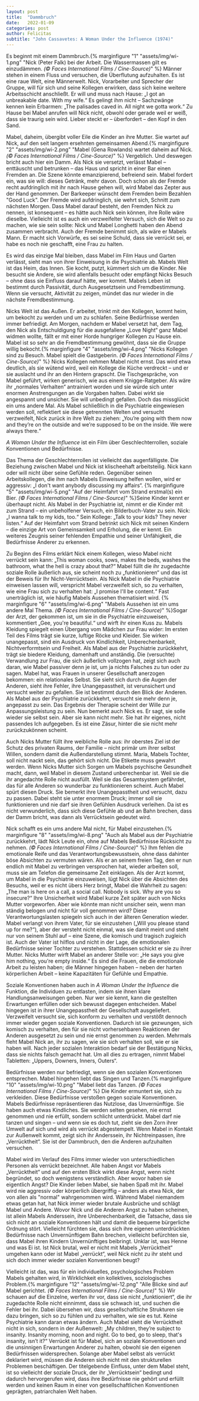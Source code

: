 ```yaml
---
layout: post
title:  "Dammbruch"
date:   2022-01-09
categories: post
author: Felicitas
subtitle: "John Cassavetes: A Woman Under the Influence (1974)"
---
```

 
Es beginnt mit einem Dammbruch.{% marginfigure "1" "assets/img/wi-1.png" "Nick (Peter Falk) bei der Arbeit. Die Wassermassen gilt es einzudämmen. *(©  Faces International Films / Cine-Source)*" %} Männer stehen in einem Fluss und versuchen, die Überflutung aufzuhalten. Es ist eine raue Welt, eine Männerwelt. Nick, Vorarbeiter und Sprecher der Gruppe, will für sich und seine Kollegen erwirken, dass sich keine weitere Arbeitsschicht anschließt. Er will und muss nach Hause: „I got an unbreakable date. With my wife.“ Es gelingt ihm nicht – Sachzwänge kennen kein Erbarmen: „The palisades caved in. All night we gotta work.“ Zu Hause bei Mabel anrufen will Nick nicht, obwohl oder gerade weil er weiß, dass sie traurig sein wird. Lieber steckt er – überfordert – den Kopf in den Sand.

Mabel, daheim, übergibt voller Eile die Kinder an ihre Mutter. Sie wartet auf Nick, auf den seit langem ersehnten gemeinsamen Abend.{% marginfigure "2" "assets/img/wi-2.png" "Mabel (Gena Rowlands) wartet daheim auf Nick. *(©  Faces International Films / Cine-Source)*" %} Vergeblich. Und deswegen bricht auch hier ein Damm. Als Nick sie versetzt, verlässt Mabel – enttäuscht und betrunken – das Haus und spricht in einer Bar einen Fremden an. Die Szene könnte emanzipierend, befreiend sein. Mabel fordert ein, was sie will: dieses Getränk, mehr davon. Doch schon als der Fremde recht aufdringlich mit ihr nach Hause gehen will, wird Mabel das Zepter aus der Hand genommen. Der Barkeeper wünscht dem Fremden beim Bezahlen "Good Luck". Der Fremde wird aufdringlich, sie wehrt sich, Schnitt zum nächsten Morgen. Dass Mabel darauf besteht, den Fremden Nick zu nennen, ist konsequent – es hätte auch Nick sein können, ihre Rolle wäre dieselbe. Vielleicht ist es auch ein verzweifelter Versuch, sich die Welt so zu machen, wie sie sein sollte: Nick und Mabel Longhetti haben den Abend zusammen verbracht. Auch der Fremde benimmt sich, als wäre er Mabels Mann. Er macht sich Vorwürfe, es sei seine Schuld, dass sie verrückt sei, er habe es noch nie geschafft, eine Frau zu halten.

Es wird das einzige Mal bleiben, dass Mabel im Film Haus und Garten verlässt, sieht man von ihrer Einweisung in die Psychiatrie ab. Mabels Welt ist das Heim, das Innen. Sie kocht, putzt, kümmert sich um die Kinder. Nie besucht sie Andere, sie wird allenfalls besucht oder empfängt Nicks Besuch – ohne dass sie Einfluss darauf hätte, wer kommt. Mabels Leben ist bestimmt durch Passivität, durch Ausgesetztsein und Fremdbestimmung. Wenn sie versucht, Aktivität zu zeigen, mündet das nur wieder in die nächste Fremdbestimmung.

Nicks Welt ist das Außen. Er arbeitet, trinkt mit den Kollegen, kommt heim, um bekocht zu werden und um zu schlafen. Seine Bedürfnisse werden immer befriedigt. Am Morgen, nachdem er Mabel versetzt hat, dem Tag, den Nick als Entschuldigung für die ausgefallene „Love Night“ ganz Mabel widmen wollte, fällt er mit einer Horde hungriger Kollegen zu Hause ein. Mabel ist so sehr an die Fremdbestimmung gewöhnt, dass sie die Gruppe willig bekocht.{% marginfigure "4" "assets/img/wi-4.png" "Nicks Kollegen sind zu Besuch. Mabel spielt die Gastgeberin. *(©  Faces International Films / Cine-Source)*" %} Nicks Kollegen nehmen Mabel nicht ernst. Das wird etwa deutlich, als sie wütend wird, weil ein Kollege die Küche verdreckt – und er sie auslacht und ihr an den Hintern grapscht. Die Tischgespräche, von Mabel geführt, wirken generisch, wie aus einem Knigge-Ratgeber. Als wäre ihr „normales Verhalten“ antrainiert worden und sie würde sich unter enormen Anstrengungen an die Vorgaben halten. Dabei wirkt sie angespannt und unsicher. Sie will unbedingt gefallen. Doch das missglückt ein ums andere Mal. Als Mabel schließlich in die Psychiatrie eingewiesen werden soll, reflektiert sie diese getrennten Welten und versucht verzweifelt, Nick zurück in ihre Welt zu ziehen: „You’re going with them now and they’re on the outside and we’re supposed to be on the inside. We were always there.“ 

*A Woman Under the Influence* ist ein Film über Geschlechterrollen, soziale
Konventionen und Bedürfnisse.

Das Thema der Geschlechterrollen ist vielleicht das augenfälligste. Die Beziehung zwischen Mabel und Nick ist klischeehaft arbeitsteilig. Nick kann oder will nicht über seine Gefühle reden. Gegenüber seinen Arbeitskollegen, die ihm nach Mabels Einweisung helfen wollen, wird er aggressiv: „I don't want anybody discussing my affairs“. {% marginfigure "5" "assets/img/wi-5.png" "Auf der Heimfahrt vom Strand erstmal(s) ein Bier.  *(©  Faces International Films / Cine-Source)*" %}Seine Kinder kennt er überhaupt nicht. Als Mabel in der Psychiatrie ist, nimmt er die Kinder mit zum Strand – ein unbeholfener Versuch, ein Bilderbuch-Vater zu sein. Nick: „I wanna talk to my kids, too.“ Sein Kollege: „Talk to your kids? They never listen.“ Auf der Heimfahrt vom Strand betrinkt sich Nick mit seinen Kindern – die einzige Art von Gemeinsamkeit und Erholung, die er kennt. Ein weiteres Zeugnis seiner fehlenden Empathie und seiner Unfähigkeit, die Bedürfnisse Anderer zu erkennen.

Zu Beginn des Films erklärt Nick einem Kollegen, wieso Mabel nicht verrückt sein kann: „This woman cooks, sows, makes the beds, washes the bathroom, what the hell is crazy about that?“ Mabel füllt die ihr zugedachte soziale Rolle äußerlich aus, sie scheint noch zu „funktionieren“ und das ist der Beweis für Ihr Nicht-Verrücktsein. Als Nick Mabel in die Psychiatrie einweisen lassen will, verspricht Mabel verzweifelt sich, so zu verhalten, wie eine Frau sich zu verhalten hat: „I promise I'll be content.“ Fast unerträglich ist, wie häufig Mabels Aussehen thematisiert wird. {% marginfigure "6" "assets/img/wi-6.png" "Mabels Aussehen ist ein ums andere Mal Thema. *(©  Faces International Films / Cine-Source)*" %}Sogar der Arzt, der gekommen ist, um sie in die Psychiatrie einzuweisen, kommentiert „Gee, you're beautiful.“ und wirft ihr einen Kuss zu. Mabels Kleidung spiegelt einen Übergang vom Mädchen zur Frau wider: Im ersten Teil des Films trägt sie kurze, luftige Röcke und Kleider. Sie wirken unangepasst, sind ein Ausdruck von Kindlichkeit, Unberechenbarkeit, Nichtverformtsein und Freiheit. Als Mabel aus der Psychiatrie zurückkehrt, trägt sie biedere Kleidung, damenhaft und anständig. Die (versuchte) Verwandlung zur Frau, die sich äußerlich vollzogen hat, zeigt sich auch daran, wie Mabel passiver denn je ist, um ja nichts Falsches zu tun oder zu sagen. Mabel hat, was Frauen in unserer Gesellschaft anerzogen bekommen: ein relationales Selbst. Sie sieht sich durch die Augen der Anderen, sieht ihre Fehler, ihre Unangepasstheit, ist verunsichert und versucht weiter zu gefallen. Sie ist bestimmt durch den Blick der Anderen. Als Mabel aus der Psychiatrie zurückkehrt, versucht sie mehr denn je, angepasst zu sein. Das Ergebnis der Therapie scheint der Wille zur Anpassungsleistung zu sein. Nun bemerkt auch Nick es. Er sagt, sie solle wieder sie selbst sein. Aber sie kann nicht mehr. Sie hat ihr eigenes, nicht passendes Ich aufgegeben. Es ist eine Zäsur, hinter die sie nicht mehr zurückzukönnen scheint.

Auch Nicks Mutter füllt ihre weibliche Rolle aus: ihr oberstes Ziel ist der Schutz des privaten Raums, der Familie – nicht primär um ihrer selbst Willen, sondern damit die Außendarstellung stimmt. Maria, Mabels Tochter, soll nicht nackt sein, das gehört sich nicht. Die Etikette muss gewahrt werden. Wenn Nicks Mutter sich Sorgen um Mabels psychische Gesundheit macht, dann, weil Mabel in diesem Zustand unberechenbar ist. Weil sie die ihr angedachte Rolle nicht ausfüllt. Weil sie das Gesamtsystem gefährdet, das für alle Anderen so wunderbar zu funktionieren scheint. Auch Mabel spürt diesen Druck. Sie bemerkt ihre Unangepasstheit und versucht, dazu zu passen. Dabei steht sie unter enormem Druck; immer soll sie funktionieren und nie darf sie ihren Gefühlen Ausdruck verleihen. Da ist es nicht verwunderlich, dass sich diese Gefühle ab und an Bahn brechen, dass der Damm bricht, was dann als Verrücktsein gedeutet wird. 

Nick schafft es ein ums andere Mal nicht, für Mabel einzustehen.{% marginfigure "8" "assets/img/wi-8.png" "Auch als Mabel aus der Psychiatrie zurückkehrt, lädt Nick Leute ein, ohne auf Mabels Bedürfnisse Rücksicht zu nehmen. *(©  Faces International Films / Cine-Source)*" %} Ihm fehlen die emotionale Reife und das Verantwortungsbewusstsein, ohne dass dahinter böse Absichten zu vermuten wären. Als er an seinem freien Tag, den er nun endlich mit Mabel zu verbringen versprochen hat, wieder arbeiten soll, muss sie am Telefon die gemeinsame Zeit einklagen. Als der Arzt kommt, um Mabel in die Psychiatrie einzuweisen, lügt Nick über die Absichten des Besuchs, weil er es nicht übers Herz bringt, Mabel die Wahrheit zu sagen: „The man is here on a call, a social call. Nobody is sick. Why are you so insecure?“ Ihre Unsicherheit wird Mabel kurze Zeit später auch von Nicks Mutter vorgeworfen. Aber wie könnte man nicht unsicher sein, wenn man ständig belogen und nicht für voll genommen wird? Diese Verantwortungslasten spiegeln sich auch in der älteren Generation wieder. Mabel verlangt von ihrem Vater, für sie einzustehen („Will you please stand up for me?“), aber der versteht nicht einmal, was sie damit meint und steht nur von seinem Stuhl auf – eine Szene, die komisch und tragisch zugleich ist. Auch der Vater ist hilflos und nicht in der Lage, die emotionalen Bedürfnisse seiner Tochter zu verstehen. Stattdessen schickt er sie zu ihrer Mutter. Nicks Mutter wirft Mabel an anderer Stelle vor: „He says you give him nothing, you're empty inside.“ Es sind die Frauen, die die emotionale Arbeit zu leisten haben; die Männer hingegen haben – neben der harten körperlichen Arbeit – keine Kapazitäten für Gefühle und Empathie.

Soziale Konventionen haben auch in *A Woman Under the Influence* die Funktion, die Individuen zu entlasten, indem sie ihnen klare Handlungsanweisungen geben. Nur wer sie kennt, kann die gestellten Erwartungen erfüllen oder sich bewusst dagegen entscheiden. Mabel hingegen ist in ihrer Unangepasstheit der Gesellschaft ausgeliefert. Verzweifelt versucht sie, sich konform zu verhalten und verstößt dennoch immer wieder gegen soziale Konventionen. Dadurch ist sie gezwungen, sich komisch zu verhalten, den für sie nicht vorhersehbaren Reaktionen der Anderen ausgesetzt zu sein und nie ernst genommen zu werden. Mehrmals fleht Mabel Nick an, ihr zu sagen, wie sie sich verhalten soll, wie er sie haben will. Nach jeder sozialen Interaktion bedarf sie der Bestätigung Nicks, dass sie nichts falsch gemacht hat. Um all dies zu ertragen, nimmt Mabel Tabletten: „Uppers, Downers, Inners, Outers“.

Bedürfnisse werden nur befriedigt, wenn sie den sozialen Konventionen entsprechen. Mabel hingehen liebt das Singen und Tanzen.{% marginfigure "10" "assets/img/wi-10.png" "Mabel liebt das Tanzen. *(©  Faces International Films / Cine-Source)*" %} Die Kinder ermuntert sie, sich zu verkleiden. Diese Bedürfnisse verstoßen gegen soziale Konventionen. Mabels Bedürfnisse repräsentieren das Nutzlose, das Unvernünftige. Sie haben auch etwas Kindliches. Sie werden selten gesehen, nie ernst genommen und nie erfüllt, sondern schlicht unterdrückt. Mabel darf nie tanzen und singen – und wenn sie es doch tut, zieht sie den Zorn ihrer Umwelt auf sich und wird als verrückt abgestempelt. Wenn Mabel in Kontakt zur Außenwelt kommt, zeigt sich ihr Anderssein, ihr Nichtreinpassen, ihre „Verrücktheit“. Sie ist der Dammbruch, den die Anderen aufzuhalten versuchen. 

Mabel wird im Verlauf des Films immer wieder von unterschiedlichen Personen als verrückt bezeichnet. Alle haben Angst vor Mabels „Verrücktheit“ und auf den ersten Blick wirkt diese Angst, wenn nicht begründet, so doch wenigstens verständlich. Aber wovor haben sie eigentlich Angst? Die Kinder lieben Mabel, sie haben Spaß mit ihr. Mabel wird nie aggressiv oder körperlich übergriffig – anders als etwa Nick, der von allen als "normal" wahrgenommen wird. Während Mabel niemandem etwas getan hat, hat Nick immer wieder brutale Ausbrüche und schlägt Mabel und Andere. Wovor Nick und die Anderen Angst zu haben scheinen, ist allein Mabels Anderssein, ihre Unberechenbarkeit, die Tatsache, dass sie sich nicht an soziale Konventionen hält und damit die bequeme bürgerliche Ordnung stört. Vielleicht fürchten sie, dass sich ihre eigenen unterdrückten Bedürfnisse nach Unvernünftigem Bahn brechen, vielleicht befürchten sie, dass Mabel ihren Kindern Unvernünftiges beibringt. Unklar ist, was Henne und was Ei ist. Ist Nick brutal, weil er nicht mit Mabels „Verrücktheit“ umgehen kann oder ist Mabel „verrückt“, weil Nick nicht zu ihr steht und sich doch immer wieder sozialen Konventionen beugt? 

Vielleicht ist das, was für ein individuelles, psychologisches Problem Mabels gehalten wird, in Wirklichkeit ein kollektives, soziologisches Problem.{% marginfigure "12" "assets/img/wi-12.png" "Alle Blicke sind auf Mabel gerichtet. *(©  Faces International Films / Cine-Source)*" %} Wir schauen auf die Einzelne, werfen ihr vor, dass sie nicht „funktioniert“, die ihr zugedachte Rolle nicht einnimmt, dass sie schwach ist, und suchen die Fehler bei ihr. Dabei übersehen wir, dass gesellschaftliche Strukturen sie dazu bringen, sich so zu fühlen und zu verhalten, wie sie es tut. Keine Psychiatrie kann daran etwas ändern. Auch Mabel sieht die Verrücktheit nicht in sich, sondern in der Außenwelt: „My children, they’re subject to insanity. Insanity morning, noon and night. Go to bed, go to sleep, that's insanity, isn’t it?“ Verrückt ist für Mabel, sich an soziale Konventionen und die unsinnigen Erwartungen Anderer zu halten, obwohl sie den eigenen Bedürfnissen widersprechen. Solange aber Mabel selbst als verrückt deklariert wird, müssen die Anderen sich nicht mit den strukturellen Problemen beschäftigen. Der titelgebende Einfluss, unter dem Mabel steht, ist so vielleicht der soziale Druck, der ihr „Verrücktsein“ bedingt und dadurch hervorgerufen wird, dass ihre Bedürfnisse nie gehört und erfüllt werden und keinen Raum in einer von gesellschaftlichen Konventionen geprägten, patriarchalen Welt haben.

